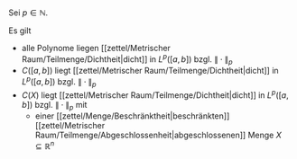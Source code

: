 Sei $p \in \mathbb{N}$.

Es gilt
- alle Polynome liegen [[zettel/Metrischer Raum/Teilmenge/Dichtheit|dicht]] in $L^p([a, b])$ bzgl. $\| \cdot \|_p$
- $C([a, b])$ liegt [[zettel/Metrischer Raum/Teilmenge/Dichtheit|dicht]] in $L^p([a, b])$ bzgl. $\| \cdot \|_p$
- $C(X)$ liegt [[zettel/Metrischer Raum/Teilmenge/Dichtheit|dicht]] in $L^p([a, b])$ bzgl. $\| \cdot \|_p$ mit
	- einer [[zettel/Menge/Beschränktheit|beschränkten]] [[zettel/Metrischer Raum/Teilmenge/Abgeschlossenheit|abgeschlossenen]] Menge $X \subseteq \mathbb{R}^n$